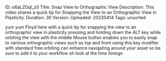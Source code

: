 ID: o6aLZOql_z0
Title: Snap View to Orthographic View
Description: This video shares a quick tip for Snapping the View to an Orthographic View in Plasticity.
Duration: 30
Version: 
Uploaded: 20230414
Tags: unsorted

yum yum
Floyd here with a quick tip for snapping
the view to an orthographic view in
plasticity pressing and holding down the
ALT key while orbiting the view with the
middle Mouse button enables you to
easily snap to various orthographic
views such as top and front using this
key modifier with standard free orbiting
can enhance navigating around your asset
so be sure to add it to your workflow oh
look at the time
foreign
